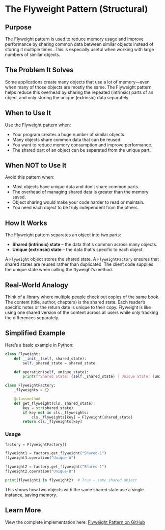 # The Flyweight Pattern (Structural)

## Purpose

The Flyweight pattern is used to reduce memory usage and improve performance by sharing common data between similar objects instead of storing it multiple times. This is especially useful when working with large numbers of similar objects.

## The Problem It Solves

Some applications create many objects that use a lot of memory—even when many of those objects are mostly the same. The Flyweight pattern helps reduce this overhead by sharing the repeated (intrinsic) parts of an object and only storing the unique (extrinsic) data separately.

## When to Use It

Use the Flyweight pattern when:

* Your program creates a huge number of similar objects.
* Many objects share common data that can be reused.
* You want to reduce memory consumption and improve performance.
* The shared part of an object can be separated from the unique part.

## When NOT to Use It

Avoid this pattern when:

* Most objects have unique data and don’t share common parts.
* The overhead of managing shared data is greater than the memory saved.
* Object sharing would make your code harder to read or maintain.
* You need each object to be truly independent from the others.

## How It Works

The Flyweight pattern separates an object into two parts:

* **Shared (intrinsic) state** – the data that's common across many objects.
* **Unique (extrinsic) state** – the data that's specific to each object.

A `Flyweight` object stores the shared state. A `FlyweightFactory` ensures that shared states are reused rather than duplicated. The client code supplies the unique state when calling the flyweight’s method.

## Real-World Analogy

Think of a library where multiple people check out copies of the same book. The content (title, author, chapters) is the shared state. Each reader’s specific notes or the return date is unique to their copy. Flyweight is like using one shared version of the content across all users while only tracking the differences separately.

## Simplified Example

Here’s a basic example in Python:

```python
class Flyweight:
    def __init__(self, shared_state):
        self._shared_state = shared_state

    def operation(self, unique_state):
        print(f"Shared State: {self._shared_state} | Unique State: {unique_state}")

class FlyweightFactory:
    _flyweights = {}

    @classmethod
    def get_flyweight(cls, shared_state):
        key = str(shared_state)
        if key not in cls._flyweights:
            cls._flyweights[key] = Flyweight(shared_state)
        return cls._flyweights[key]
```

### Usage

```python
factory = FlyweightFactory()

flyweight1 = factory.get_flyweight("Shared-1")
flyweight1.operation("Unique-A")

flyweight2 = factory.get_flyweight("Shared-1")
flyweight2.operation("Unique-B")

print(flyweight1 is flyweight2)  # True — same shared object
```

This shows how two objects with the same shared state use a single instance, saving memory.

## Learn More

View the complete implementation here:
[Flyweight Pattern on GitHub](https://github.com/taggedzi/python-design-pattern-rag/blob/main/patterns/structural/flyweight.py)
